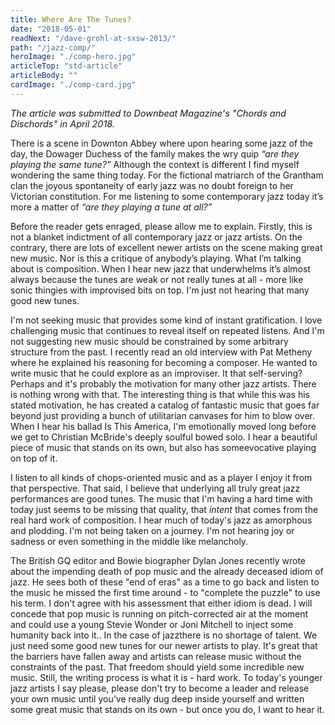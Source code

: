 ```yaml
---
title: Where Are The Tunes?
date: "2018-05-01"
readNext: "/dave-grohl-at-sxsw-2013/"
path: "/jazz-comp/"
heroImage: "./comp-hero.jpg"
articleTop: "std-article"
articleBody: ""
cardImage: "./comp-card.jpg"
---
```

<div class="std-article">
<em style="font-size:.9rem">The article was submitted to Downbeat Magazine's "Chords and Dischords" in April 2018.</em>

There is a scene in Downton Abbey where upon hearing some jazz of the day, the Dowager Duchess of the family makes the wry quip <em>“are they playing the same tune?”</em>  Although the context is different I find myself wondering the same thing today. For the fictional matriarch of the Grantham clan the joyous spontaneity of early jazz was no doubt foreign to her Victorian constitution. For me listening to some contemporary jazz today it’s more a matter of <em>“are they playing a tune at all?”</em>

Before the reader gets enraged, please allow me to explain. Firstly, this is not a blanket indictment of all contemporary jazz or jazz artists. On the contrary, there are lots of excellent newer artists on the scene making great new music. Nor is this a critique of anybody’s playing. What I’m talking about is composition. When I hear new jazz that underwhelms it’s almost always because the tunes are weak or not really tunes at all - more like sonic thingies with improvised bits on top. I'm just not hearing that many good new tunes.

I'm not seeking music that provides some kind of instant gratification. I love challenging music that continues to reveal itself on repeated listens. And I'm not suggesting new music should be constrained by some arbitrary structure from the past. I recently read an old interview with Pat Metheny where he explained his reasoning for becoming a composer. He wanted to write music that he could explore as an improviser. It that self-serving? Perhaps and it's probably the motivation for many other jazz artists. There is nothing wrong with that. The interesting thing is that while this was his stated motivation, he ​has created a catalog of fantastic music that goes far beyond ​just ​providing a bunch of utilitarian canvases ​for him to blow over. When I hear his ballad Is This America, I'm emotionally moved long before we get to Christian McBride's deeply soulful bowed solo. I hear a beautiful ​​piece of music​ that stands on its own, but also has some ​evocative playing on top of it. 

I listen to all kinds of ​​chops-oriented music and as a player I enjoy it from that perspective. That said, ​I believe that ​underlying all truly great jazz performances are good tunes. The music that I'm having a hard time with today just seems to be missing that quality, that <em>intent</em> that comes from the real hard work of composition. I hear much of today's jazz as amorphous and plodding. I'm not being taken on a journey. I'm not hearing joy or sadness or even something in the middle like melancholy. 

The ​British GQ editor and Bowie biographer Dylan Jones recently wrote about the impending death of pop music and the already deceased idiom of jazz. He sees both of these "end of eras" as a time to go back and listen to the music he missed the first time around - ​to "complete the puzzle" to use his term. I don't agree with his assessment that either idiom is dead. I will concede that pop music is running on pitch-corrected air at the moment and could use a young Stevie Wonder or Joni Mitchell to ​inject some humanity back into it.. In the case of jazz ​there is no shortage of talent. ​We just need some ​good new tunes​ for our newer artists to play​. ​It's great that the barriers have fallen away and artists can release music without the constraints of the past. That freedom should yield some incredible new music. Still, the writing process is what it is - hard work. ​To today's younger jazz artists I say please​,​ please don't ​try to ​become a ​​leader and release your own music until you've really dug deep inside yourself and written some great music that stands on its own​ - but once you do, I want to hear it.




</div>

